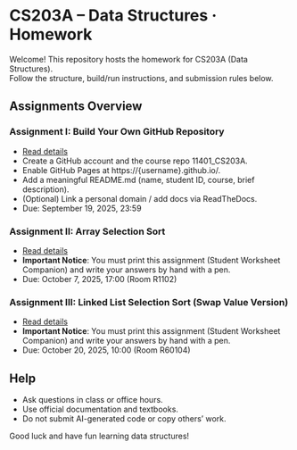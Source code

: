 # CS203A – Data Structures · Homework
Welcome! This repository hosts the homework for CS203A (Data Structures).  
Follow the structure, build/run instructions, and submission rules below.  

## Assignments Overview
### Assignment I: Build Your Own GitHub Repository
- [Read details](./AssignmentI/Assignment_I.pdf)
- Create a GitHub account and the course repo 11401_CS203A.
- Enable GitHub Pages at https://{username}.github.io/.
- Add a meaningful README.md (name, student ID, course, brief description).
- (Optional) Link a personal domain / add docs via ReadTheDocs.
- Due: September 19, 2025, 23:59

### Assignment II: Array Selection Sort
- [Read details](./AssignmentII/Assignment_II.pdf)
- **Important Notice**: You must print this assignment (Student Worksheet Companion) and write your answers by hand with a pen.
- Due: October 7, 2025, 17:00 (Room R1102)

### Assignment III: Linked List Selection Sort (Swap Value Version)
- [Read details](./AssignmentII/Assignment_III.pdf)
- **Important Notice**: You must print this assignment (Student Worksheet Companion) and write your answers by hand with a pen.
- Due: October 20, 2025, 10:00 (Room R60104)

## Help
- Ask questions in class or office hours.
- Use official documentation and textbooks.
- Do not submit AI-generated code or copy others’ work.

Good luck and have fun learning data structures!  